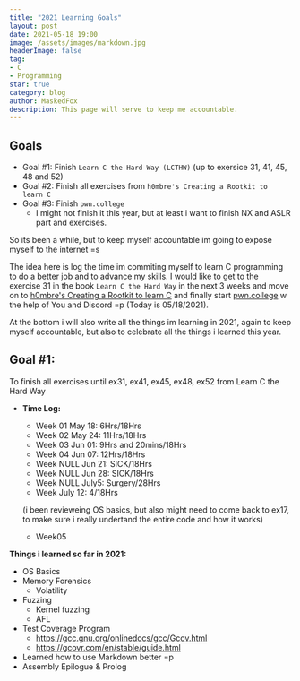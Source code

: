 ```yaml
---
title: "2021 Learning Goals"
layout: post
date: 2021-05-18 19:00
image: /assets/images/markdown.jpg
headerImage: false
tag:
- C
- Programming
star: true
category: blog
author: MaskedFox
description: This page will serve to keep me accountable.
---
```



## Goals
- Goal #1: Finish `Learn C the Hard Way (LCTHW)` (up to exersice 31, 41, 45, 48 and 52)
- Goal #2: Finish all exercises from `h0mbre's Creating a Rootkit to learn C`
- Goal #3: Finish `pwn.college`
  - I might not finish it this year, but at least i want to finish NX and ASLR part and exercises.

So its been a while, but to keep myself accountable im going to expose myself to the internet =s

The idea here is log the time im commiting myself to learn C programming to do a better job and to advance my skills. I would like to get to the exercise 31 in the book `Learn C the Hard Way` in the next 3 weeks and move on to [h0mbre's Creating a Rootkit to learn C](https://github.com/h0mbre/Learning-C) and finally start [pwn.college](https://pwn.college) w the help of You and Discord =p (Today is 05/18/2021).

At the bottom i will also write all the things im learning in 2021, again to keep myself accountable, but also to celebrate all the things i learned this year.

## **Goal #1:** 
To finish all exercises until ex31, ex41, ex45, ex48, ex52 from Learn C the Hard Way

- **Time Log:**
  - Week 01 May 18: 6Hrs/18Hrs
  - Week 02 May 24: 11Hrs/18Hrs
  - Week 03 Jun 01: 9Hrs and 20mins/18Hrs 
  - Week 04 Jun 07: 12Hrs/18Hrs
  - Week NULL Jun 21: SICK/18Hrs
  - Week NULL Jun 28: SICK/18Hrs
  - Week NULL July5: Surgery/28Hrs
  - Week July 12: 4/18Hrs

  (i been revieweing OS basics, but also might need to come back to ex17, to make sure i really undertand the entire code and how it works) 
  - Week05
  &nbsp;

**Things i learned so far in 2021:**
  - OS Basics
  - Memory Forensics
    - Volatility
  - Fuzzing
    - Kernel fuzzing
    - AFL
  - Test Coverage Program
      - https://gcc.gnu.org/onlinedocs/gcc/Gcov.html 
      - https://gcovr.com/en/stable/guide.html
  - Learned how to use Markdown better =p
  - Assembly Epilogue & Prolog